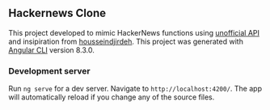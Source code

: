 ## Hackernews Clone

This project developed to mimic HackerNews functions using [unofficial API](https://github.com/cheeaun/node-hnapi) and insipiration from [housseindjirdeh](https://github.com/housseindjirdeh/). 
This project was generated with [Angular CLI](https://github.com/angular/angular-cli) version 8.3.0.

### Development server

Run `ng serve` for a dev server. Navigate to `http://localhost:4200/`. The app will automatically reload if you change any of the source files.
